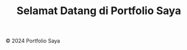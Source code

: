 <!DOCTYPE html>
<html lang="id">
<head>
    <meta charset="UTF-8">
    <meta name="viewport" content="width=device-width, initial-scale=1.0">
    <title>Portfolio Saya</title>
    <link rel="stylesheet" href="style.css">
</head>
<body>
    <header>
        <h1>Selamat Datang di Portfolio Saya</h1>
    </header>
    <main>
        <!-- Konten portfolio di sini -->
    </main>
    <footer>
        <p>&copy; 2024 Portfolio Saya</p>
    </footer>
</body>
</html>
